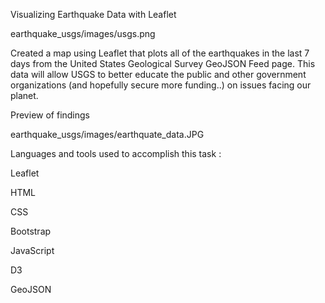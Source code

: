 Visualizing Earthquake Data with Leaflet

earthquake_usgs/images/usgs.png

Created a map using Leaflet that plots all of the earthquakes in the last 7 days from the United States Geological Survey GeoJSON Feed page. This data will allow USGS to better educate the public and other government organizations (and hopefully secure more funding..) on issues facing our planet.


Preview of findings

earthquake_usgs/images/earthquate_data.JPG

Languages and tools used to accomplish this task : 


Leaflet

HTML

CSS

Bootstrap

JavaScript

D3

GeoJSON
